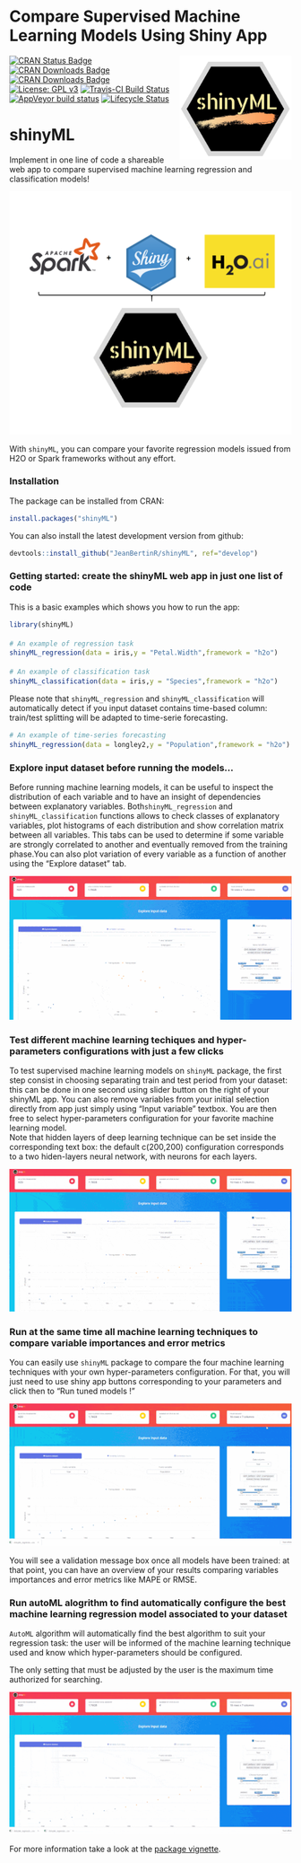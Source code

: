 Compare Supervised Machine Learning Models Using Shiny App
================

<img src="vignettes/logo_shinyML.jpg" width=200 align="right" />

[![CRAN Status
Badge](http://www.r-pkg.org/badges/version/shinyML)](https://CRAN.R-project.org/package=shinyML)
[![CRAN Downloads
Badge](https://cranlogs.r-pkg.org/badges/shinyML)](https://CRAN.R-project.org/package=shinyML)
[![CRAN Downloads
Badge](https://cranlogs.r-pkg.org/badges/grand-total/shinyML)](https://CRAN.R-project.org/package=shinyML)
[![License: GPL
v3](https://img.shields.io/badge/License-GPL%20v3-red.svg)](https://www.gnu.org/licenses/gpl-3.0)
[![Travis-CI Build
Status](https://travis-ci.org/JeanBertinR/shinyML.svg?branch=master)](https://travis-ci.org/JeanBertinR/shinyML)
[![AppVeyor build
status](https://ci.appveyor.com/api/projects/status/github/JeanBertinR/shinyML?branch=master&svg=true)](https://ci.appveyor.com/project/JeanBertinR/shinyML)
[![Lifecycle
Status](https://img.shields.io/badge/lifecycle-maturing-blue.svg)](https://www.tidyverse.org/lifecycle/)

# shinyML

Implement in one line of code a shareable web app to compare supervised
machine learning regression and classification models\!

<p align="center">

<img src="vignettes/shinyML.png">

</p>

With `shinyML`, you can compare your favorite regression models issued
from H2O or Spark frameworks without any effort.

### Installation

The package can be installed from CRAN:

``` r
install.packages("shinyML")
```

You can also install the latest development version from github:

``` r
devtools::install_github("JeanBertinR/shinyML", ref="develop")
```

### Getting started: create the shinyML web app in just one list of code

This is a basic examples which shows you how to run the app:

``` r
library(shinyML)

# An example of regression task 
shinyML_regression(data = iris,y = "Petal.Width",framework = "h2o")

# An example of classification task  
shinyML_classification(data = iris,y = "Species",framework = "h2o")
```

Please note that `shinyML_regression` and `shinyML_classification` will
automatically detect if you input dataset contains time-based column:
train/test splitting will be adapted to time-serie forecasting.

``` r
# An example of time-series forecasting
shinyML_regression(data = longley2,y = "Population",framework = "h2o")
```

### Explore input dataset before running the models…

Before running machine learning models, it can be useful to inspect the
distribution of each variable and to have an insight of dependencies
between explanatory variables. Both`shinyML_regression` and
`shinyML_classification` functions allows to check classes of
explanatory variables, plot histograms of each distribution and show
correlation matrix between all variables. This tabs can be used to
determine if some variable are strongly correlated to another and
eventually removed from the training phase.You can also plot variation
of every variable as a function of another using the “Explore dataset”
tab.

<p align="center">

<img src="vignettes/explore_data.gif">

</p>

### Test different machine learning techiques and hyper-parameters configurations with just a few clicks

To test supervised machine learning models on `shinyML` package, the
first step consist in choosing separating train and test period from
your dataset: this can be done in one second using slider button on the
right of your shinyML app. You can also remove variables from your
initial selection directly from app just simply using “Input variable”
textbox. You are then free to select hyper-parameters configuration for
your favorite machine learning model.  
Note that hidden layers of deep learning technique can be set inside the
corresponding text box: the default c(200,200) configuration corresponds
to a two hiden-layers neural network, with neurons for each layers.

<p align="center">

<img src="vignettes/one_model.gif">

</p>

### Run at the same time all machine learning techniques to compare variable importances and error metrics

You can easily use `shinyML` package to compare the four machine
learning techniques with your own hyper-parameters configuration. For
that, you will just need to use shiny app buttons corresponding to your
parameters and click then to “Run tuned models \!”

<p align="center">

<img src="vignettes/all_models.gif">

</p>

You will see a validation message box once all models have been trained:
at that point, you can have an overview of your results comparing
variables importances and error metrics like MAPE or RMSE.

### Run autoML alogrithm to find automatically configure the best machine learning regression model associated to your dataset

`AutoML` algorithm will automatically find the best algorithm to suit
your regression task: the user will be informed of the machine learning
technique used and know which hyper-parameters should be configured.

The only setting that must be adjusted by the user is the maximum time
authorized for searching.

<p align="center">

<img src="vignettes/auto_ML.gif">

</p>

For more information take a look at the [package
vignette](vignettes/vignettes.Rmd).
